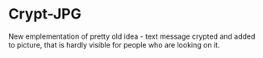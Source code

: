 # Crypt-JPG
New emplementation of pretty old idea - text message crypted and added to picture, that is hardly visible for people who are looking on it.

